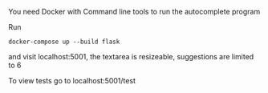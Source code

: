 You need Docker with Command line tools to run the autocomplete program


Run 
```
docker-compose up --build flask
```
and visit localhost:5001, the textarea is resizeable, suggestions are limited to 6

To view tests go to localhost:5001/test
